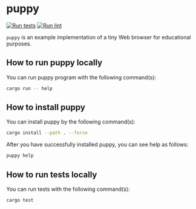 # puppy

[![Run tests](https://github.com/lmt-swallow/puppy/actions/workflows/test.yml/badge.svg?branch=main)](https://github.com/lmt-swallow/puppy/actions/workflows/test.yml) [![Run lint](https://github.com/lmt-swallow/puppy/actions/workflows/lint.yml/badge.svg?branch=main)](https://github.com/lmt-swallow/puppy/actions/workflows/lint.yml)

`puppy` is an example implementation of a tiny Web browser for educational purposes.

## How to run puppy locally

You can run puppy program with the following command(s):

```sh
cargo run -- help
```

## How to install puppy

You can install puppy by the following command(s):

```sh
cargo install --path . --force
```

After you have successfully installed puppy, you can see help as follows:

```sh
puppy help
```

## How to run tests locally

You can run tests with the following command(s):

```sh
cargo test
```
